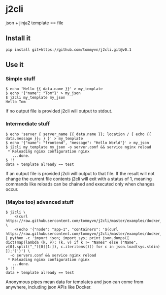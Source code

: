 j2cli
=====

json + jinja2 template == file

## Install it

`pip install git+https://github.com/tommyvn/j2cli.git@v0.1`

## Use it

### Simple stuff

```ShellSession
$ echo 'Hello {{ data.name }}' > my_template
$ echo '{"name": "Tom"}' > my_json
$ j2cli my_template my_json
Hello Tom
```
If no output file is provided j2cli will output to stdout.

### Intermediate stuff

```ShellSession
$ echo 'server { server_name {{ data.name }}; location / { echo {{ data.message }}; } }' > my_template
$ echo '{"name": "frontend", "message": "Hello World"}' > my_json
$ j2cli my_template my_json -o server.conf && service nginx reload
 * Reloading nginx configuration nginx
   ...done.
$ !!
data + template already == test
```
If an output file is provided j2cli will output to that file.
If the result will not change the current file contents j2cli will exit with a status of 1, meaning commands like reloads can be chained and executed only when changes occur.

### (Maybe too) advanced stuff

```ShellSession
$ j2cli \
    <(curl https://raw.githubusercontent.com/tommyvn/j2cli/master/examples/docker_to_nginx/nginx.template) \
    <(echo '{"node": "app-1", "containers": '$(curl https://raw.githubusercontent.com/tommyvn/j2cli/master/examples/docker_to_nginx/docker.json | python -c 'import json; import sys; print json.dumps([ dict(map(lambda (k, v): (k, v) if k != "Names" else ("Name", v[0].split("_")[0][1:]), c.iteritems())) for c in json.load(sys.stdin) ]);')'}') \
  -o servers.conf && service nginx reload
 * Reloading nginx configuration nginx
   ...done.
$ !!
data + template already == test
```
Anonymous pipes mean data for templates and json can come from anywhere, including json APIs like Docker.
